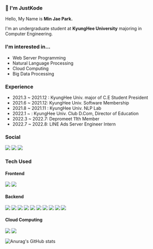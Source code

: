 ### 👋 I'm JustKode
Hello, My Name is **Min Jae Park.**

I'm an undergraduate student at **KyungHee University** majoring in Computer Engineering.

### I'm interested in...
- Web Server Programming
- Natural Language Processing
- Cloud Computing
- Big Data Processing

### Experience
- 2021.3 ~ 2021.12 : KyungHee Univ. major of C.E Student President
- 2021.6 ~ 2021.12: KyungHee Univ. Software Membership
- 2021.8 ~ 2021.11 : KyungHee Univ. NLP Lab
- 2022.1 ~ : KyungHee Univ. Club D.Com, Director of Education
- 2022.3 ~ 2022.7: Depromeet 11th Member
- 2022.7 ~ 2022.8: LINE Ads Server Engineer Intern

### Social
<a href="https://justkode.kr/" target="_blank"><img src="https://img.shields.io/badge/Tech%20Blog-4A86CF?style=flat-square&logo=HomeAdvisor&logoColor=ffffff"/></a>
<a href="https://justkode.kr/proj" target="_blank"><img src="https://img.shields.io/badge/Portfolio-17377F?style=flat-square&logo=Awesome%20Lists&logoColor=ffffff"/></a>
<a href="https://www.instagram.com/just.kode/" target="_blank"><img src="https://img.shields.io/badge/Instagram-E4405F?style=flat-square&logo=Instagram&logoColor=ffffff"/></a>

### Tech Used
#### Frontend
<a><img src="https://img.shields.io/badge/React-61DAFB?style=flat-square&logo=React&logoColor=000000"/></a>
<a><img src="https://img.shields.io/badge/TypeScript-3178C6?style=flat-square&logo=TypeScript&logoColor=ffffff"/></a>

#### Backend
<a><img src="https://img.shields.io/badge/Spring-6DB33F?style=flat-square&logo=Spring&logoColor=ffffff"/></a>
<a><img src="https://img.shields.io/badge/Django-092E20?style=flat-square&logo=Django&logoColor=ffffff"/></a>
<a><img src="https://img.shields.io/badge/Flask-000000?style=flat-square&logo=Flask&logoColor=ffffff"/></a>
<a><img src="https://img.shields.io/badge/Node.js-339933?style=flat-square&logo=Node.js&logoColor=ffffff"/></a>
<a><img src="https://img.shields.io/badge/MySQL-4479A1?style=flat-square&logo=MySQL&logoColor=ffffff"/></a>
<a><img src="https://img.shields.io/badge/MongoDB-6DB33F?style=flat-square&logo=MongoDB&logoColor=ffffff"/></a>
<a><img src="https://img.shields.io/badge/PyTorch-EE4C2C?style=flat-square&logo=PyTorch&logoColor=ffffff"/></a>
<a><img src="https://img.shields.io/badge/Redis-DC382D?style=flat-square&logo=Redis&logoColor=ffffff"/><a/>
<a><img src="https://img.shields.io/badge/Elasticsearch-005571?style=flat-square&logo=Elasticsearch&logoColor=ffffff"/><a/>
<a><img src="https://img.shields.io/badge/Apache Kafka-231F20?style=flat-square&logo=Apache Kafka&logoColor=ffffff"/><a/>

#### Cloud Computing
<a><img src="https://img.shields.io/badge/Docker-2496ED?style=flat-square&logo=Docker&logoColor=ffffff"/></a>
<a><img src="https://img.shields.io/badge/Amazon%20AWS-232F3E?style=flat-square&logo=Amazon%20AWS&logoColor=ffffff"/></a>

![Anurag's GitHub stats](https://github-readme-stats.vercel.app/api?username=JustKode&show_icons=true&theme=react)
